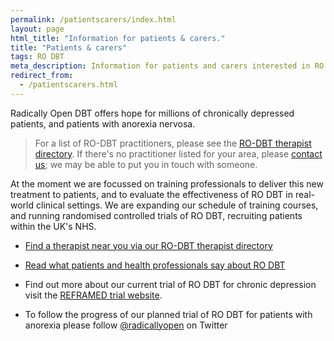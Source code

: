```yaml
---
permalink: /patientscarers/index.html
layout: page
html_title: "Information for patients & carers."
title: "Patients & carers"
tags: RO DBT
meta_description: Information for patients and carers interested in RO DBT
redirect_from:
  - /patientscarers.html
---
```



<!-- ![](/images/holdinghands.png) -->


Radically Open DBT offers hope for millions of chronically depressed patients, and patients with anorexia nervosa.

> For a list of RO-DBT practitioners, please see the [RO-DBT therapist directory](http://www.radicallyopen.net/therapist-directory/index.html). If there's no practitioner listed for your area, please [contact us](/contact/); we may be able to put you in touch with someone.

At the moment we are focussed on training professionals to deliver this new treatment to patients, and to evaluate the effectiveness of RO DBT in real-world clinical settings. We are expanding our schedule of training courses, and running randomised controlled trials of RO DBT, recruiting patients within the UK's NHS.

- [Find a therapist near you via our RO-DBT therapist directory](http://www.radicallyopen.net/therapist-directory/index.html)
- [Read what patients and health professionals say about RO DBT](/about/quotes/)

- Find out more about our current trial of RO DBT for chronic depression visit the [REFRAMED trial website](http://www.reframed.org.uk).

- To follow the progress of our planned trial of RO DBT for patients with anorexia please follow [@radicallyopen](http://twitter.com/radicallyopen) on Twitter




